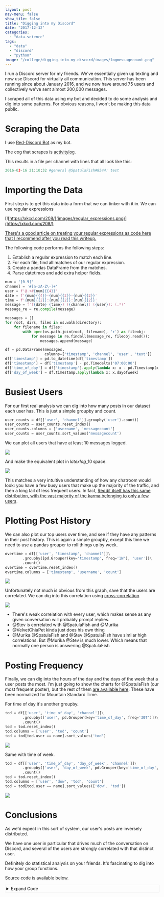```yaml
---
layout: post
nav-menu: false
show_tile: false
title: "Digging into my Discord"
date: "2017-12-12"
categories: 
  - "data-science"
tags: 
  - "data"
  - "discord"
  - "python"
image: "/college/digging-into-my-discord/images/logmessagecount.png"
---
```


I run a Discord server for my friends. We've essentially given up texting and now use Discord for virtually all communication. This server has been running since about January 2016, and we now have around 75 users and collectively we've sent almost 200,000 messages.

I scraped all of this data using my bot and decided to do some analysis and dig into some patterns. For obvious reasons, I won't be making this data public.

# Scraping the Data

I use [Red-Discord Bot](https://github.com/Cog-Creators/Red-DiscordBot) as my bot.

The cog that scrapes is [activitylog](https://github.com/calebj/calebj-cogs).

This results in a file per channel with lines that all look like this:

```python
2016-03-16 21:10:32 #general @SpatulaFish#8544: test
```

# Importing the Data

First step is to get this data into a form that we can tinker with it in. We can use regular expressions

[![https://xkcd.com/208/](images/regular_expressions.png)](https://xkcd.com/208/)

[There's a good article on treating your regular expressions as code here that I recommend after you read this writeup.](https://alexwlchan.net/2016/04/regexes-are-code/)

The following code performs the following steps:

1. Establish a regular expression to match each line.
2. For each file, find all matches of our regular expression.
3. Create a pandas DataFrame from the matches.
4. Parse datetimes and add extra helper fields.

```python
num = '[0-9]'
channel = '#[a-zA-Z\-]+'
user = f'@.+#{num}{{4}}'
date = f'{num}{{4}}-{num}{{2}}-{num}{{2}}'
time = f'{num}{{2}}:{num}{{2}}:{num}{{2}}'
message = f'({date} {time}) ({channel}) ({user}): (.*)'
message_re = re.compile(message)

messages = []
for root, dirs, files in os.walk(directory):
    for filename in files:
        with open(os.path.join(root, filename), 'r') as fileobj:
            for message in re.findall(message_re, fileobj.read()):
                messages.append(message)

df = pd.DataFrame(messages,
                  columns=['timestamp', 'channel', 'user', 'text'])
df['timestamp'] = pd.to_datetime(df['timestamp'])
df['timestamp'] = df['timestamp'] - pd.Timedelta('07:00:00')
df['time_of_day'] = df['timestamp'].apply(lambda x: x - pd.Timestamp(x.date()))
df['day_of_week'] = df.timestamp.apply(lambda x: x.dayofweek)
```

# Busiest Users

For our first real analysis we can dig into how many posts in our dataset each user has. This is just a simple groupby and count.

```python
user_counts = df[['user', 'channel']].groupby('user').count()
user_counts = user_counts.reset_index()
user_counts.columns = ['username', 'messagecount']
user_counts = user_counts.sort_values('messagecount')
```

We can plot all users that have at least 10 messages logged.

![](images/messagecount-1.png)

And make the equivalent plot in $latex log\_{10}$ space.

![](images/logmessagecount-1.png)

This matches a very intuitive understanding of how any chatroom would look: you have a few busy users that make up the majority of the traffic, and then a long tail of less frequent users. In fact, [Reddit itself has this same distribution, with the vast majority of the karma belonging to only a few users](https://www.reddit.com/r/dataisbeautiful/comments/425zk4/1_of_reddit_has_47_of_all_karma_earned_in_2015_oc/).

# Plotting Post History

We can also plot our top users over time, and see if they have any patterns in their post history. This is again a simple groupby, except this time we need to use a pandas grouper to roll things up by week.

```python
overtime = df[['user', 'timestamp', 'channel']]\
        .groupby([pd.Grouper(key='timestamp', freq='1W'), 'user'])\
        .count()
overtime = overtime.reset_index()
overtime.columns = ['timestamp', 'username', 'count']
```

![](images/overtime.png)

Unfortunately not much is obvious from this graph, save that the users are correlated. We can dig into this correlation using [cross-correlation](https://en.wikipedia.org/wiki/Cross-correlation).

![](images/scatter-2.png)

- There's weak correlation with every user, which makes sense as any given conversation will probably prompt replies.
- @Stev is correlated with @SpatulaFish and @Murika
- @VelvetChiaPet kinda just does his own thing
- @Murika @SpatulaFish and @Stev @SpatulaFish have similar high correlations. But @Murika @Stev is much lower. Which means that normally one person is answering @SpatulaFish

# Posting Frequency

Finally, we can dig into the hours of the day and the days of the week that a user posts the most. I'm just going to show the charts for @SpatulaFish (our most frequent poster), but the rest of them [are available here](https://drive.google.com/drive/folders/1c8bW8jtbGV8dDJBtc7-VWv_QqaNzwBf0?usp=sharing). These have been normalized for Mountain Standard Time.

For time of day it's another groupby.

```python
tod = df[['user', 'time_of_day', 'channel']]\
        .groupby(['user', pd.Grouper(key='time_of_day', freq='30T')])\
        .count()
tod = tod.reset_index()
tod.columns = ['user', 'tod', 'count']
tod = tod[tod.user == name].sort_values('tod')
```

![](images/@SpatulaFish8544_tod.png)

Same with time of week.

```python
tod = df[['user', 'time_of_day', 'day_of_week', 'channel']]\
        .groupby(['user', 'day_of_week', pd.Grouper(key='time_of_day', freq='30T')])\
        .count()
tod = tod.reset_index()
tod.columns = ['user', 'dow', 'tod', 'count']
tod = tod[tod.user == name].sort_values(['dow', 'tod'])
```

![](images/@SpatulaFish8544_tow.png)

# Conclusions

As we'd expect in this sort of system, our user's posts are inversely distributed.

We have one user in particular that drives much of the conversation on Discord, and several of the users are strongly correlated with that distinct user.

Definitely do statistical analysis on your friends. It's fascinating to dig into how your group functions.

Source code is available below.

<details>
    <summary style="border: 1px solid #eee; padding: 3px">Expand Code</summary>
    <script src="https://gist.github.com/TheDataLeek/c5aff9ca5ee2a8db61fe8dbc5fca95c9.js"></script>
</details>
